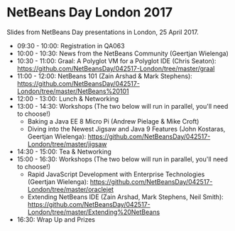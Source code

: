 # NetBeans Day London 2017

Slides from NetBeans Day presentations in London, 25 April 2017.

   * 09:30 - 10:00: Registration in QA063
   * 10:00 - 10:30: News from the NetBeans Community (Geertjan Wielenga)
   * 10:30 - 11:00: Graal: A Polyglot VM for a Polyglot IDE (Chris Seaton): <a href="https://github.com/NetBeansDay/042517-London/tree/master/graal">https://github.com/NetBeansDay/042517-London/tree/master/graal</a>
   * 11:00 - 12:00: NetBeans 101 (Zain Arshad & Mark Stephens): <a href="https://github.com/NetBeansDay/042517-London/tree/master/NetBeans%20101">https://github.com/NetBeansDay/042517-London/tree/master/NetBeans%20101</a>
   * 12:00 - 13:00: Lunch & Networking
   * 13:00 - 14:30: Workshops (The two below will run in parallel, you'll need to choose!)
      - Baking a Java EE 8 Micro Pi (Andrew Pielage & Mike Croft)
      - Diving into the Newest Jigsaw and Java 9 Features (John Kostaras, Geertjan Wielenga): <a href="https://github.com/NetBeansDay/042517-London/tree/master/jigsaw">https://github.com/NetBeansDay/042517-London/tree/master/jigsaw</a> 
   * 14:30 - 15:00: Tea & Networking
   * 15:00 - 16:30: Workshops (The two below will run in parallel, you'll need to choose!)
      - Rapid JavaScript Development with Enterprise Technologies (Geertjan Wielenga): <a href="https://github.com/NetBeansDay/042517-London/tree/master/oraclejet">https://github.com/NetBeansDay/042517-London/tree/master/oraclejet</a>
      - Extending NetBeans IDE (Zain Arshad, Mark Stephens, Neil Smith): <a href="https://github.com/NetBeansDay/042517-London/tree/master/Extending%20NetBeans">https://github.com/NetBeansDay/042517-London/tree/master/Extending%20NetBeans</a> 
   * 16:30: Wrap Up and Prizes
